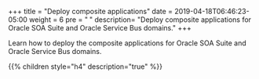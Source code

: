 +++
title = "Deploy composite applications"
date = 2019-04-18T06:46:23-05:00
weight = 6
pre = "<b>  </b>"
description=  "Deploy composite applications for Oracle SOA Suite and Oracle Service Bus domains."
+++

Learn how to deploy the composite applications for Oracle SOA Suite and Oracle Service Bus domains.

{{% children style="h4" description="true" %}}
